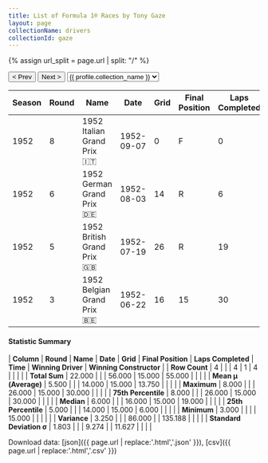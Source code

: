 ```yaml
---
title: List of Formula 1® Races by Tony Gaze
layout: page
collectionName: drivers
collectionId: gaze
---
```


{% assign url_split = page.url | split: "/" %}
<div id="collection-navigation">
<button onclick="selector.options[selector.selectedIndex-1].value && (window.location = selector.options[selector.selectedIndex-1].value);">&lt; Prev</button>
<button onclick="selector.options[selector.selectedIndex+1].value && (window.location = selector.options[selector.selectedIndex+1].value);">Next &gt;</button>
<select id="selector" onchange="this.options[this.selectedIndex].value && (window.location = this.options[this.selectedIndex].value);">
  {% for collectionId in site.data[page.collectionName].refs %}
    {% if collectionId == page.collectionId %}
      {% assign selected = "selected" %}
    {% else %}
      {% assign selected = "" %}
    {% endif %}
    {% assign profile = site.data[page.collectionName][collectionId].profile %}
    <option value="/f1/{{ page.collectionName }}/{{ collectionId }}/{{ url_split[4] }}" {{ selected }}>{{ profile.collection_name }}</option>
  {% endfor %}
</select>
</div>

| Season | Round | Name | Date | Grid | Final Position | Laps Completed | Time | Winning Driver | Winning Constructor |
|--|--|--|--|--|--|--|--|--|--|
| 1952 | 8 | 1952 Italian Grand Prix 🇮🇹 | 1952-09-07 | 0 | F | 0 |   | Alberto Ascari 🇮🇹 | Ferrari 🇮🇹 |
| 1952 | 6 | 1952 German Grand Prix 🇩🇪 | 1952-08-03 | 14 | R | 6 |   | Alberto Ascari 🇮🇹 | Ferrari 🇮🇹 |
| 1952 | 5 | 1952 British Grand Prix 🇬🇧 | 1952-07-19 | 26 | R | 19 |   | Alberto Ascari 🇮🇹 | Ferrari 🇮🇹 |
| 1952 | 3 | 1952 Belgian Grand Prix 🇧🇪 | 1952-06-22 | 16 | 15 | 30 |   | Alberto Ascari 🇮🇹 | Ferrari 🇮🇹 |

#### Statistic Summary

| **Column** | **Round** | **Name** | **Date** | **Grid** | **Final Position** | **Laps Completed** | **Time** | **Winning Driver** | **Winning Constructor** |
| **Row Count** | 4 |  |  | 4 | 1 | 4 |  |  |  |
| **Total Sum** | 22.000 |  |  | 56.000 | 15.000 | 55.000 |  |  |  |
| **Mean μ (Average)** | 5.500 |  |  | 14.000 | 15.000 | 13.750 |  |  |  |
| **Maximum** | 8.000 |  |  | 26.000 | 15.000 | 30.000 |  |  |  |
| **75th Percentile** | 8.000 |  |  | 26.000 | 15.000 | 30.000 |  |  |  |
| **Median** | 6.000 |  |  | 16.000 | 15.000 | 19.000 |  |  |  |
| **25th Percentile** | 5.000 |  |  | 14.000 | 15.000 | 6.000 |  |  |  |
| **Minimum** | 3.000 |  |  |  | 15.000 |  |  |  |  |
| **Variance** | 3.250 |  |  | 86.000 |  | 135.188 |  |  |  |
| **Standard Deviation σ** | 1.803 |  |  | 9.274 |  | 11.627 |  |  |  |

Download data: [json]({{ page.url | replace:'.html','.json' }}), [csv]({{ page.url | replace:'.html','.csv' }})
